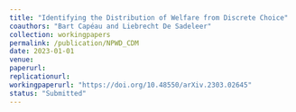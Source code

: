 ```yaml
---
title: "Identifying the Distribution of Welfare from Discrete Choice"
coauthors: "Bart Capéau and Liebrecht De Sadeleer"
collection: workingpapers
permalink: /publication/NPWD_CDM
date: 2023-01-01
venue:
paperurl:
replicationurl:
workingpaperurl: "https://doi.org/10.48550/arXiv.2303.02645"
status: "Submitted"
---
```

